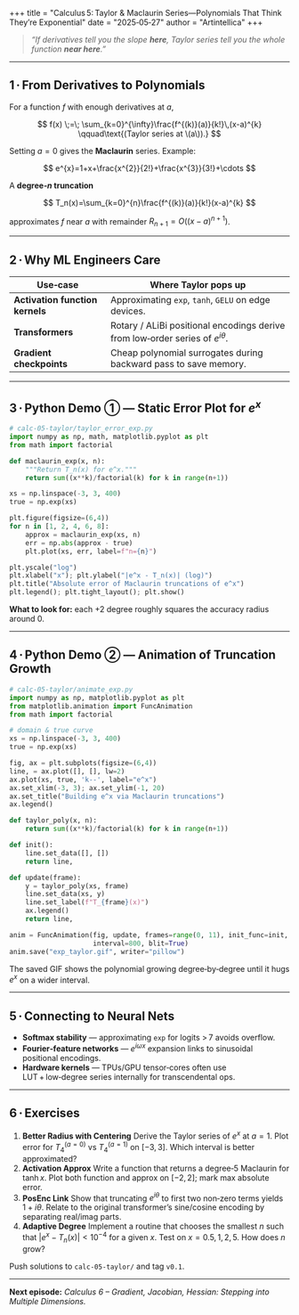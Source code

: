 +++
title = "Calculus 5: Taylor & Maclaurin Series—Polynomials That Think They’re Exponential"
date  = "2025‑05‑27"
author = "Artintellica"
+++

> _“If derivatives tell you the slope **here**, Taylor series tell you the whole
> function **near here**.”_

---

## 1 · From Derivatives to Polynomials

For a function $f$ with enough derivatives at $a$,

$$
f(x) \;=\; \sum_{k=0}^{\infty}\frac{f^{(k)}(a)}{k!}\,(x-a)^{k}
\qquad\text{(Taylor series at \(a\)).}
$$

Setting $a=0$ gives the **Maclaurin** series. Example:

$$
e^{x}=1+x+\frac{x^{2}}{2!}+\frac{x^{3}}{3!}+\cdots
$$

A **degree‑$n$ truncation**

$$
T_n(x)=\sum_{k=0}^{n}\frac{f^{(k)}(a)}{k!}(x-a)^{k}
$$

approximates $f$ near $a$ with remainder $R_{n+1}=O((x-a)^{n+1})$.

---

## 2 · Why ML Engineers Care

| Use‑case                        | Where Taylor pops up                                                               |
| ------------------------------- | ---------------------------------------------------------------------------------- |
| **Activation function kernels** | Approximating `exp`, `tanh`, `GELU` on edge devices.                               |
| **Transformers**                | Rotary / ALiBi positional encodings derive from low‑order series of $e^{i\theta}$. |
| **Gradient checkpoints**        | Cheap polynomial surrogates during backward pass to save memory.                   |

---

## 3 · Python Demo ① — Static Error Plot for $e^{x}$

```python
# calc-05-taylor/taylor_error_exp.py
import numpy as np, math, matplotlib.pyplot as plt
from math import factorial

def maclaurin_exp(x, n):
    """Return T_n(x) for e^x."""
    return sum((x**k)/factorial(k) for k in range(n+1))

xs = np.linspace(-3, 3, 400)
true = np.exp(xs)

plt.figure(figsize=(6,4))
for n in [1, 2, 4, 6, 8]:
    approx = maclaurin_exp(xs, n)
    err = np.abs(approx - true)
    plt.plot(xs, err, label=f"n={n}")

plt.yscale("log")
plt.xlabel("x"); plt.ylabel("|e^x - T_n(x)| (log)")
plt.title("Absolute error of Maclaurin truncations of e^x")
plt.legend(); plt.tight_layout(); plt.show()
```

**What to look for:** each +2 degree roughly squares the accuracy radius
around 0.

---

## 4 · Python Demo ② — Animation of Truncation Growth

```python
# calc-05-taylor/animate_exp.py
import numpy as np, matplotlib.pyplot as plt
from matplotlib.animation import FuncAnimation
from math import factorial

# domain & true curve
xs = np.linspace(-3, 3, 400)
true = np.exp(xs)

fig, ax = plt.subplots(figsize=(6,4))
line, = ax.plot([], [], lw=2)
ax.plot(xs, true, 'k--', label="e^x")
ax.set_xlim(-3, 3); ax.set_ylim(-1, 20)
ax.set_title("Building e^x via Maclaurin truncations")
ax.legend()

def taylor_poly(x, n):
    return sum((x**k)/factorial(k) for k in range(n+1))

def init():
    line.set_data([], [])
    return line,

def update(frame):
    y = taylor_poly(xs, frame)
    line.set_data(xs, y)
    line.set_label(f"T_{frame}(x)")
    ax.legend()
    return line,

anim = FuncAnimation(fig, update, frames=range(0, 11), init_func=init,
                     interval=800, blit=True)
anim.save("exp_taylor.gif", writer="pillow")
```

The saved GIF shows the polynomial growing degree‑by‑degree until it hugs
$e^{x}$ on a wider interval.

---

## 5 · Connecting to Neural Nets

- **Softmax stability** — approximating `exp` for logits > 7 avoids overflow.
- **Fourier‑feature networks** — $e^{i\omega x}$ expansion links to sinusoidal
  positional encodings.
- **Hardware kernels** — TPUs/GPU tensor‑cores often use LUT + low‑degree series
  internally for transcendental ops.

---

## 6 · Exercises

1. **Better Radius with Centering** Derive the Taylor series of $e^{x}$ at
   $a=1$. Plot error for $T_4^{(a=0)}$ vs $T_4^{(a=1)}$ on $[-3,3]$. Which
   interval is better approximated?
2. **Activation Approx** Write a function that returns a degree‑5 Maclaurin for
   $\tanh x$. Plot both function and approx on $[-2,2]$; mark max absolute
   error.
3. **PosEnc Link** Show that truncating $e^{i\theta}$ to first two non‑zero
   terms yields $1+i\theta$. Relate to the original transformer’s sine/cosine
   encoding by separating real/imag parts.
4. **Adaptive Degree** Implement a routine that chooses the smallest $n$ such
   that $|e^{x}-T_n(x)|<10^{-4}$ for a given $x$. Test on $x=0.5,1,2,5$. How
   does $n$ grow?

Push solutions to `calc-05-taylor/` and tag `v0.1`.

---

**Next episode:** _Calculus 6 – Gradient, Jacobian, Hessian: Stepping into
Multiple Dimensions._
